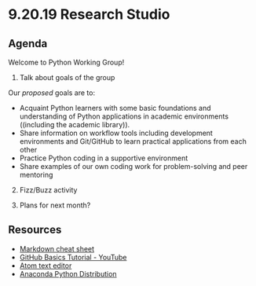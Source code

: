 # 9.20.19 Research Studio


## Agenda

Welcome to Python Working Group!

1. Talk about goals of the group

Our *proposed* goals are to:
- Acquaint Python learners with some basic foundations and understanding of Python applications in academic environments ((including the academic library)).
- Share information on workflow tools including development environments and Git/GitHub to learn practical applications from each other
- Practice Python coding in a supportive environment
- Share examples of our own coding work for problem-solving and peer mentoring

2. Fizz/Buzz activity

3. Plans for next month?

## Resources

- [Markdown cheat sheet](https://www.markdownguide.org/cheat-sheet/)
- [GitHub Basics Tutorial - YouTube](https://www.youtube.com/watch?v=x0EYpi38Yp4)
- [Atom text editor](https://atom.io)
- [Anaconda Python Distribution](https://www.anaconda.com/distribution/)
